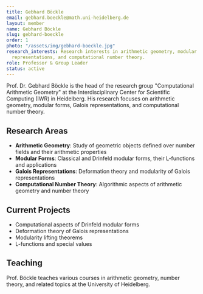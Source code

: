 ```yaml
---
title: Gebhard Böckle
email: gebhard.boeckle@math.uni-heidelberg.de
layout: member
name: Gebhard Böckle
slug: gebhard-boeckle
order: 1
photo: "/assets/img/gebhard-boeckle.jpg"
research_interests: Research interests in arithmetic geometry, modular forms, Galois
  representations, and computational number theory.
role: Professor & Group Leader
status: active
---
```

Prof. Dr. Gebhard Böckle is the head of the research group "Computational Arithmetic Geometry" at the Interdisciplinary Center for Scientific Computing (IWR) in Heidelberg. His research focuses on arithmetic geometry, modular forms, Galois representations, and computational number theory.

## Research Areas

- **Arithmetic Geometry**: Study of geometric objects defined over number fields and their arithmetic properties
- **Modular Forms**: Classical and Drinfeld modular forms, their L-functions and applications
- **Galois Representations**: Deformation theory and modularity of Galois representations
- **Computational Number Theory**: Algorithmic aspects of arithmetic geometry and number theory

## Current Projects

- Computational aspects of Drinfeld modular forms
- Deformation theory of Galois representations
- Modularity lifting theorems
- L-functions and special values

## Teaching

Prof. Böckle teaches various courses in arithmetic geometry, number theory, and related topics at the University of Heidelberg.